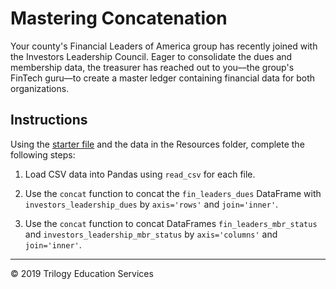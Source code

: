 # Mastering Concatenation

Your county's Financial Leaders of America group has recently joined with the Investors Leadership Council. Eager to consolidate the dues and membership data, the treasurer has reached out to you––the group's FinTech guru––to create a master ledger containing financial data for both organizations.

## Instructions

Using the [starter file](Unsolved/mastering_concatenation.ipynb) and the data in the Resources folder, complete the following steps:

1. Load CSV data into Pandas using `read_csv` for each file.

2. Use the `concat` function to concat the `fin_leaders_dues` DataFrame with `investors_leadership_dues` by `axis='rows'` and `join='inner'`.

3. Use the `concat` function to concat DataFrames `fin_leaders_mbr_status` and `investors_leadership_mbr_status` by `axis='columns'` and `join='inner'`.

- - -

© 2019 Trilogy Education Services
